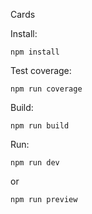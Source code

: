 Cards

Install:

`npm install`

Test coverage:

`npm run coverage`

Build:

`npm run build`

Run:

`npm run dev`

or

`npm run preview`
